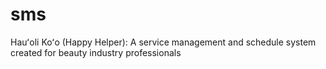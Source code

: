 # sms
Hauʻoli Koʻo (Happy Helper): A service management and schedule system created for beauty industry professionals
